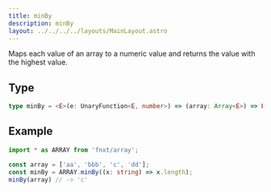```yaml
---
title: minBy
description: minBy
layout: ../../../../layouts/MainLayout.astro
---
```


Maps each value of an array to a numeric value and returns the value with the highest value.

## Type

```ts
type minBy = <E>(e: UnaryFunction<E, number>) => (array: Array<E>) => E
```

## Example

```ts
import * as ARRAY from 'fnxt/array';

const array = ['aa', 'bbb', 'c', 'dd'];
const minBy = ARRAY.minBy((x: string) => x.length);
minBy(array) // -> 'c'
```
 
